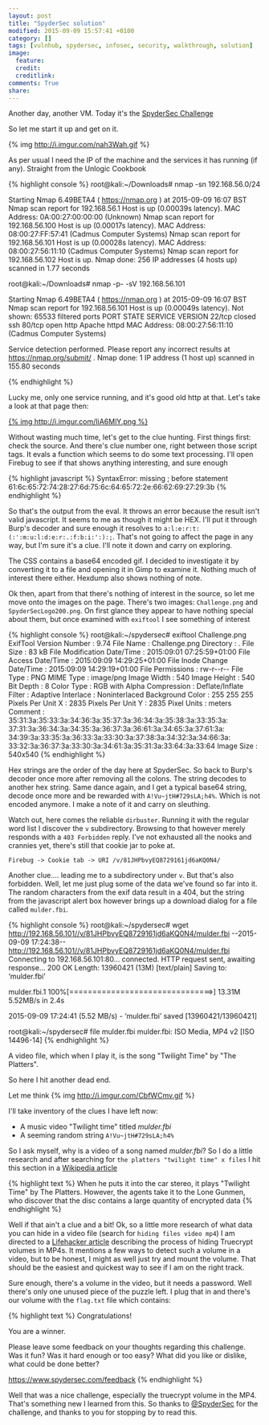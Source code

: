 ```yaml
---
layout: post
title: "SpyderSec solution"
modified: 2015-09-09 15:57:41 +0100
category: []
tags: [vulnhub, spydersec, infosec, security, walkthrough, solution]
image:
  feature: 
  credit: 
  creditlink: 
comments: True
share: 
---
```


Another day, another VM. Today it's the [SpyderSec Challenge](https://www.vulnhub.com/entry/spydersec-challenge,128/)

So let me start it up and get on it. 

{% img http://i.imgur.com/nah3Wah.gif %}

As per usual I need the IP of the machine and
the services it has running (if any). Straight from the Unlogic Cookbook

{% highlight console %}
root@kali:~/Downloads# nmap -sn 192.168.56.0/24

Starting Nmap 6.49BETA4 ( https://nmap.org ) at 2015-09-09 16:07 BST
Nmap scan report for 192.168.56.1
Host is up (0.00039s latency).
MAC Address: 0A:00:27:00:00:00 (Unknown)
Nmap scan report for 192.168.56.100
Host is up (0.00017s latency).
MAC Address: 08:00:27:FF:57:41 (Cadmus Computer Systems)
Nmap scan report for 192.168.56.101
Host is up (0.00028s latency).
MAC Address: 08:00:27:56:11:10 (Cadmus Computer Systems)
Nmap scan report for 192.168.56.102
Host is up.
Nmap done: 256 IP addresses (4 hosts up) scanned in 1.77 seconds

root@kali:~/Downloads# nmap -p- -sV 192.168.56.101

Starting Nmap 6.49BETA4 ( https://nmap.org ) at 2015-09-09 16:07 BST
Nmap scan report for 192.168.56.101
Host is up (0.00049s latency).
Not shown: 65533 filtered ports
PORT   STATE  SERVICE VERSION
22/tcp closed ssh
80/tcp open   http    Apache httpd
MAC Address: 08:00:27:56:11:10 (Cadmus Computer Systems)

Service detection performed. Please report any incorrect results at https://nmap.org/submit/ .
Nmap done: 1 IP address (1 host up) scanned in 155.80 seconds

{% endhighlight %}

Lucky me, only one service running, and it's good old http at that. 
Let's take a look at that page then:

[{% img http://i.imgur.com/IiA6MlY.png %}](http://i.imgur.com/IiA6MlY.png)

Without wasting much time, let's get to the clue hunting. First things first: check the source.
And there's clue number one, right between those script tags. It evals a function which seems to 
do some text processing. I'll open Firebug to see if that shows anything interesting, and sure
enough

{% highlight javascript %}
SyntaxError: missing ; before statement
    61:6c:65:72:74:28:27:6d:75:6c:64:65:72:2e:66:62:69:27:29:3b
{% endhighlight %}

So that's the output from the eval. It throws an error because the result isn't valid
javascript. It seems to me as though it might be HEX. I'll put it through Burp's decoder and
sure enough it resolves to `a:l:e:r:t:(:':m:u:l:d:e:r:.:f:b:i:':):;`. That's not going to 
affect the page in any way, but I'm sure it's a clue. I'll note it down and carry on exploring.

The CSS contains a base64 encoded gif. I decided to investigate it by converting it to a file
and opening it in Gimp to examine it. Nothing much of interest there either. Hexdump also shows
nothing of note.

Ok then, apart from that there's nothing of interest in the source, so let me move onto the images on the page.
There's two images: `Challenge.png` and `SpyderSecLogo200.png`. On first glance they appear to
have nothing special about them, but once examined with `exiftool` I see something of interest

{% highlight console %}
root@kali:~/spydersec# exiftool Challenge.png 
ExifTool Version Number         : 9.74
File Name                       : Challenge.png
Directory                       : .
File Size                       : 83 kB
File Modification Date/Time     : 2015:09:01 07:25:59+01:00
File Access Date/Time           : 2015:09:09 14:29:25+01:00
File Inode Change Date/Time     : 2015:09:09 14:29:19+01:00
File Permissions                : rw-r--r--
File Type                       : PNG
MIME Type                       : image/png
Image Width                     : 540
Image Height                    : 540
Bit Depth                       : 8
Color Type                      : RGB with Alpha
Compression                     : Deflate/Inflate
Filter                          : Adaptive
Interlace                       : Noninterlaced
Background Color                : 255 255 255
Pixels Per Unit X               : 2835
Pixels Per Unit Y               : 2835
Pixel Units                     : meters
Comment                         : 35:31:3a:35:33:3a:34:36:3a:35:37:3a:36:34:3a:35:38:3a:33:35:3a:
                                  37:31:3a:36:34:3a:34:35:3a:36:37:3a:36:61:3a:34:65:3a:37:61:3a:
                                  34:39:3a:33:35:3a:36:33:3a:33:30:3a:37:38:3a:34:32:3a:34:66:3a:
                                  33:32:3a:36:37:3a:33:30:3a:34:61:3a:35:31:3a:33:64:3a:33:64
Image Size                      : 540x540
{% endhighlight %}

Hex strings are the order of the day here at SpyderSec. So back to Burp's decoder once more
after removing all the colons. The string decodes to another hex string. Same dance again, and
I get a typical base64 string, decode once more and be rewarded with `A!Vu~jtH#729sLA;h4%`. Which is
not encoded anymore. I make a note of it and carry on sleuthing.

Watch out, here comes the reliable `dirbuster`. Running it with the regular word list I discover the `v` subdirectory.
Browsing to that however merely responds with a `403 Forbidden` reply. I've not exhausted all the
nooks and crannies yet, there's still that cookie jar to poke at.

    Firebug -> Cookie tab -> URI /v/81JHPbvyEQ8729161jd6aKQ0N4/
    
Another clue.... leading me to a subdirectory under `v`. But that's also forbidden. Well, let
me just plug some of the data we've found so far into it. The random characters from the
exif data result in a 404, but the string from the javascript alert box however brings up a 
download dialog for a file called `mulder.fbi`.

{% highlight console %}
root@kali:~/spydersec# wget http://192.168.56.101//v/81JHPbvyEQ8729161jd6aKQ0N4/mulder.fbi
--2015-09-09 17:24:38--  http://192.168.56.101//v/81JHPbvyEQ8729161jd6aKQ0N4/mulder.fbi
Connecting to 192.168.56.101:80... connected.
HTTP request sent, awaiting response... 200 OK
Length: 13960421 (13M) [text/plain]
Saving to: ‘mulder.fbi’

mulder.fbi.1            100%[===============================>]  13.31M  5.52MB/s   in 2.4s   

2015-09-09 17:24:41 (5.52 MB/s) - ‘mulder.fbi’ saved [13960421/13960421]

root@kali:~/spydersec# file mulder.fbi 
mulder.fbi: ISO Media, MP4 v2 [ISO 14496-14]
{% endhighlight %}

A video file, which when I play it, is the song "Twilight Time" by "The Platters".

So here I hit another dead end. 

Let me think
{% img http://i.imgur.com/CbfWCmv.gif %}

I'll take inventory of the clues I have left now:

* A music video "Twilight time" titled *mulder.fbi*
* A seeming random string `A!Vu~jtH#729sLA;h4%`

So I ask myself, why is a video of a song named *mulder.fbi*? So I do a little research
and after searching for `the platters "twilight time" x files` I hit this section in a 
[Wikipedia article](https://en.wikipedia.org/wiki/Kill_Switch_(The_X-Files))

{% highlight text %}
When he puts it into the car stereo, it plays "Twilight Time" 
by The Platters. However, the agents take it to the Lone Gunmen, 
who discover that the disc contains a large quantity of encrypted data
{% endhighlight %}

Well if that ain't a clue and a bit! Ok, so a little more research of what data you
can hide in a video file (search for `hiding files video mp4`) I am directed to a
[Lifehacker article](http://lifehacker.com/5771142/embed-a-truecrypt-volume-in-a-playable-video-file) 
describing the process of hiding Truecrypt volumes in MP4s. It mentions a few ways to 
detect such a volume in a video, but to be honest, I might as well just try and mount the volume.
That should be the easiest and quickest way to see if I am on the right track.

Sure enough, there's a volume in the video, but it needs a password. Well there's only
one unused piece of the puzzle left. I plug that in and there's our volume with the `flag.txt` file
which contains:

{% highlight text %}
Congratulations! 

You are a winner. 

Please leave some feedback on your thoughts regarding this challenge.
Was it fun? Was it hard enough or too easy? 
What did you like or dislike, what could be done better?

https://www.spydersec.com/feedback
{% endhighlight %}

Well that was a nice challenge, especially the truecrypt volume in the MP4. That's
something new I learned from this. So thanks to [@SpyderSec](https://twitter.com/Spydersec) 
for the challenge, and thanks to you for stopping by to read this.
